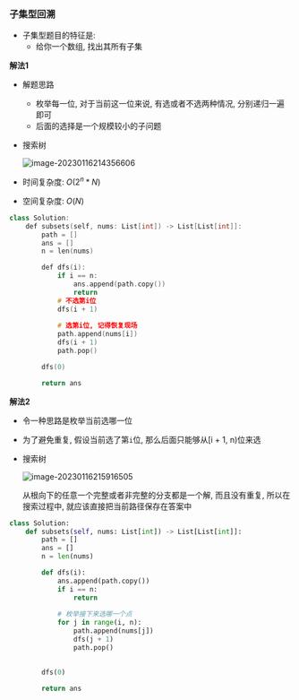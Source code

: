 ### 子集型回溯

- 子集型题目的特征是:
  - 给你一个数组, 找出其所有子集



**解法1**

- 解题思路

  - 枚举每一位, 对于当前这一位来说, 有选或者不选两种情况, 分别递归一遍即可
  - 后面的选择是一个规模较小的子问题

- 搜索树

  ![image-20230116214356606](D:/Typora/pics/image-20230116214356606.png)



- 时间复杂度: $O(2 ^ n * N)$
- 空间复杂度: $O(N)$

```cc
class Solution:
    def subsets(self, nums: List[int]) -> List[List[int]]:
        path = []
        ans = []
        n = len(nums)

        def dfs(i):
            if i == n:
                ans.append(path.copy())
                return 
            # 不选第i位
            dfs(i + 1)
            
            # 选第i位, 记得恢复现场
            path.append(nums[i])
            dfs(i + 1)
            path.pop()

        dfs(0)

        return ans 
```





**解法2**

- 令一种思路是枚举当前选哪一位
- 为了避免重复, 假设当前选了第`i`位, 那么后面只能够从[i + 1, n)位来选

- 搜索树

  ![image-20230116215916505](D:/Typora/pics/image-20230116215916505.png)

  从根向下的任意一个完整或者非完整的分支都是一个解, 而且没有重复, 所以在搜索过程中, 就应该直接把当前路径保存在答案中



```py
class Solution:
    def subsets(self, nums: List[int]) -> List[List[int]]:
        path = []
        ans = []
        n = len(nums)

        def dfs(i):
            ans.append(path.copy())
            if i == n:
                return 
            
            # 枚举接下来选哪一个点
            for j in range(i, n):
                path.append(nums[j])
                dfs(j + 1)
                path.pop()
            

        dfs(0)

        return ans 
```









